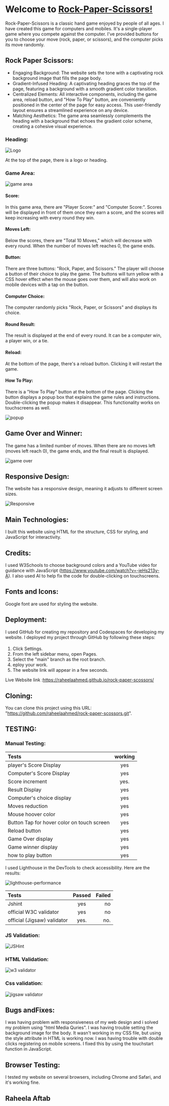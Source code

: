 # Welcome to [Rock-Paper-Scissors!](https://raheelaahmed.github.io/rock-paper-scossors/)


Rock-Paper-Scissors is a classic hand game enjoyed by people of all ages. I have created this game for computers and mobiles. It's a single-player game where you compete against the computer. I've provided buttons for you to choose your move (rock, paper, or scissors), and the computer picks its move randomly.


## Rock Paper Scissors:
* Engaging Background: The website sets the tone with a captivating rock background image that fills the page body.
* Gradient-Infused Heading: A captivating heading graces the top of the page, featuring a background with a smooth gradient color transition.
* Centralized Elements: All interactive components, including the game area, reload button, and "How To Play" button, are conveniently positioned in the center of the page for easy access. This user-friendly layout ensures a streamlined experience on any device.
* Matching Aesthetics: The game area seamlessly complements the heading with a background that echoes the gradient color scheme, creating a cohesive visual experience.




### Heading:






![Logo](documents/screenshots/heading.png)





At the top of the page, there is a logo or heading.




### Game Area:




![game area](documents/screenshots/game.png)



#### Score:


In this game area, there are "Player Score:" and "Computer Score:". Scores will be displayed in front of them once they earn a score, and the scores will keep increasing with every round they win.



#### Moves Left:

Below the scores, there are "Total 10 Moves," which will decrease with every round. When the number of moves left reaches 0, the game ends.



#### Button:


There are three buttons: "Rock, Paper, and Scissors." The player will choose a button of their choice to play the game. The buttons will turn yellow with a CSS hover effect when the mouse goes over them, and will also work on mobile devices with a tap on  the button.

#### Computer Choice:

The computer randomly picks "Rock, Paper, or Scissors" and displays its choice.


#### Round Result:


The result is displayed at the end of every round. It can be a computer win, a player win, or a tie.














#### Reload:
 
At the bottom of the page, there's a reload button. Clicking it will restart the game.


#### How To Play:
There is a "How To Play" button at the bottom of the page. Clicking the button displays a popup box that explains the game rules and instructions. Double-clicking the popup makes it disappear. This functionality works on touchscreens as well.



![popup](documents/screenshots/pop-up.png)




## Game Over and Winner:

The game has a limited number of moves. When there are no moves left (moves left reach 0), the game ends, and the final result is displayed.




![game over](documents/screenshots/game-over.png)



## Responsive Design:

The website has a responsive design, meaning it adjusts to different screen sizes.





![Responsive](documents/screenshots/responsive-deisgn.png)


## Main Technologies:
I built this website using HTML for the structure, CSS for styling, and JavaScript for interactivity.



## Credits:
I used W3Schools to choose background colors and a YouTube video for guidance with JavaScript (https://www.youtube.com/watch?v=-jeHs213y-A). I also used AI to help fix the code for double-clicking on touchscreens.



## Fonts and Icons:
 Google font are used for styling the website.



## Deployment:

I used GitHub for creating my repository and Codespaces for developing my website. I deployed my project through GitHub by following these steps:


####

1. Click Settings.
1. From the left sidebar menu, open Pages.
1. Select the "main" branch as the root branch.
1. eploy your work.
1. The website link will appear in a few seconds.


Live Website link :https://raheelaahmed.github.io/rock-paper-scossors/



## Cloning:

 You can clone this project using this URL: "https://github.com/raheelaahmed/rock-paper-scossors.git".





## TESTING: 


### Manual Testing:


| Tests     | working   |    
| :---      |    :----: |       
| player's Score Display   | yes      | 
|Computer's Score Display  | yes       | 
| Score increment   |yes.       |
|Result Display|  yes|
|Computer's choice display|yes|
|Moves reduction| yes|
|Mouse hoover color|yes|
|Button Tap for hover color on touch screen|yes|
|Reload button|yes|
|Game Over display|yes|
|Game winner display|yes|
|how to play button|yes|








I used Lighthouse in the DevTools to check accessibility. Here are the results:

![lighthouse-performance](documents/lighthouse.png)


| Tests     | Passed    | Failed    |
| :---      |    :----: |       ---:|
|Jshint   | yes      | no   |
|official W3C validator  | yes       | no      |
| official (Jigsaw) validator   |yes.       |no.       |

### JS Validation:
![JSHint](documents/screenshots/java-validation.png)


### HTML Validation:


![w3 validator](documents/screenshots/html-validation.png)


### Css validation:

![jigsaw validator](documents/screenshots/css-validation.png)


## Bugs andFixes:

I was having problem with responsiveness of my web design and i solved my problem using "html Media Quries".
I was having trouble setting the background image for the body. It wasn't working in my CSS file, but using the style attribute in HTML is working now.
I was having trouble with double clicks registering on mobile screens. I fixed this by using the touchstart function in JavaScript.









## Browser Testing:
I tested my website on several browsers, including Chrome and Safari, and it's working fine.















## Raheela Aftab
